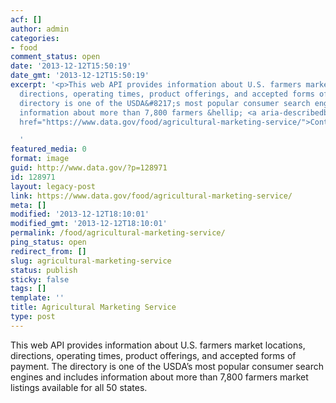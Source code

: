 ```yaml
---
acf: []
author: admin
categories:
- food
comment_status: open
date: '2013-12-12T15:50:19'
date_gmt: '2013-12-12T15:50:19'
excerpt: '<p>This web API provides information about U.S. farmers market locations,
  directions, operating times, product offerings, and accepted forms of payment. The
  directory is one of the USDA&#8217;s most popular consumer search engines and includes
  information about more than 7,800 farmers &hellip; <a aria-describedby="post-title-128971"
  href="https://www.data.gov/food/agricultural-marketing-service/">Continued</a></p>

  '
featured_media: 0
format: image
guid: http://www.data.gov/?p=128971
id: 128971
layout: legacy-post
link: https://www.data.gov/food/agricultural-marketing-service/
meta: []
modified: '2013-12-12T18:10:01'
modified_gmt: '2013-12-12T18:10:01'
permalink: /food/agricultural-marketing-service/
ping_status: open
redirect_from: []
slug: agricultural-marketing-service
status: publish
sticky: false
tags: []
template: ''
title: Agricultural Marketing Service
type: post
---
```

This web API provides information about U.S. farmers market locations, directions, operating times, product offerings, and accepted forms of payment. The directory is one of the USDA’s most popular consumer search engines and includes information about more than 7,800 farmers market listings available for all 50 states.


